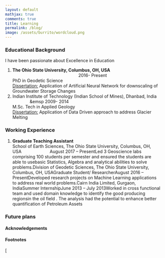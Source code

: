 ```yaml
---
layout: default
mathjax: true
comments: true
title: Learning
permalink: /blog/
image: /assets/burrito/wordcloud.png
---
```


### Educational Background

<span style="font-weight:400;">I have been passionate about Excellence in Education</span>
<ol>
	<li style="font-weight:400;"><span style="font-weight:400;"><strong>The Ohio State University, Columbus, OH, USA </strong> 	          &emsp;&emsp;&emsp;&emsp;&emsp;&emsp;&emsp;&emsp;&emsp;&emsp;&emsp;&emsp;&emsp;&emsp;&emsp; 2016- Present </span>
		<br> PhD in Geodetic Science
		<br> <u> Dissertation:</u> Application of Artificial Neural Network for downscaling of Groundwater Storage Changes
	</li>
	<li style="font-weight:400;"><span style="font-weight:400;">Indian Institute of Technology (Indian School of Mines), Dhanbad, India   &emsp;&emsp;&emsp;&emsp;&emsp 2009- 2014 </span>
	<br>M.Sc. Tech in Applied Geology
	<br> <u> Dissertation:</u> Application of Data Driven approach to address Glacier Melting
	</li>
	
</ol>

### Working Experience
<span style="font-weight:400;">
<ol>
	<li style="font-weight:400;"><span style="font-weight:400;"><strong> Graduate Teaching Assistant </strong>
		<br> School of Earth Sciences, The Ohio State University, Columbus, OH, USA	&emsp;&emsp;&emsp;&emsp;&emsp;&emsp; August 2017 – PresentLed 3 Geoscience labs comprising 100 students per semester and ensured the students are able to usebasic Statistics, Algebra and analytical abilities to solve problems.Division of Geodetic Sciences, The Ohio State University, Columbus, OH, USAGraduate Student/ ResearcherAugust 2016 – PresentDeveloped research projects on Machine Learning applications to address real world problems.Cairn India Limited, Gurgaon, IndiaSummer InternshipJune 2013 – July 2013Worked in cross functional team and used domain knowledge to identify the good producing regionsin the oil field .  The analysis had the potential to enhance better quantification of Petroleum Assets
</span>
</ol>

### Future plans

<span style="font-weight:400;"></span>





#### Acknowledgements

<span style="font-weight:400;"></span>

#### Footnotes

<span style="font-weight:400;"></span>

<span style="font-weight:400;"></span>

<span style="font-weight:400;">[</span></a><span style="font-weight:400;">  </span>
